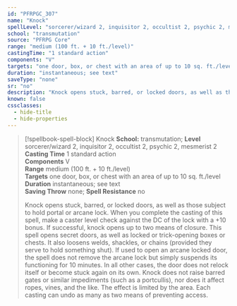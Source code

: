 ```yaml
---
id: "PFRPGC_307"
name: "Knock"
spellLevel: "sorcerer/wizard 2, inquisitor 2, occultist 2, psychic 2, mesmerist 2"
school: "transmutation"
source: "PFRPG Core"
range: "medium (100 ft. + 10 ft./level)"
castingTime: "1 standard action"
components: "V"
targets: "one door, box, or chest with an area of up to 10 sq. ft./level"
duration: "instantaneous; see text"
saveType: "none"
sr: "no"
description: "Knock opens stuck, barred, or locked doors, as well as those subject to hold portal or arcane lock. When you complete the casting of this spell, make a caster level check against the DC of the lock with a +10 bonus. If successful, knock opens up to two means of closure. This spell opens secret doors, as well as locked or trick-opening boxes or chests. It also loosens welds, shackles, or chains (provided they serve to hold something shut). If used to open an arcane locked door, the spell does not remove the arcane lock but simply suspends its functioning for 10 minutes.  In all other cases, the door does not relock itself or become stuck again on its own. Knock does not raise barred gates or similar impediments (such as a portcullis), nor does it affect ropes, vines, and the like. The effect is limited by the area. Each casting can undo as many as two means of preventing access."
known: false
cssclasses:
  - hide-title
  - hide-properties
---
```


> [!spellbook-spell-block] Knock
> **School:** transmutation; **Level** sorcerer/wizard 2, inquisitor 2, occultist 2, psychic 2, mesmerist 2
> **Casting Time** 1 standard action  
> **Components** V  
> **Range** medium (100 ft. + 10 ft./level)  
> **Targets** one door, box, or chest with an area of up to 10 sq. ft./level  
> **Duration** instantaneous; see text  
> **Saving Throw** none; **Spell Resistance** no
> 
> Knock opens stuck, barred, or locked doors, as well as those subject to hold portal or arcane lock. When you complete the casting of this spell, make a caster level check against the DC of the lock with a +10 bonus. If successful, knock opens up to two means of closure. This spell opens secret doors, as well as locked or trick-opening boxes or chests. It also loosens welds, shackles, or chains (provided they serve to hold something shut). If used to open an arcane locked door, the spell does not remove the arcane lock but simply suspends its functioning for 10 minutes.  In all other cases, the door does not relock itself or become stuck again on its own. Knock does not raise barred gates or similar impediments (such as a portcullis), nor does it affect ropes, vines, and the like. The effect is limited by the area. Each casting can undo as many as two means of preventing access.
